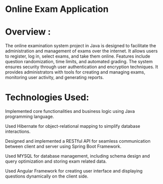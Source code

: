 # Online Exam Application


#  Overview :
The online examination system project in Java is designed to facilitate the administration and management of exams over the internet. It allows users to register, log in, select exams, and take them online. Features include question randomization, time limits, and automated grading. The system ensures security through user authentication and encryption techniques. It provides administrators with tools for creating and managing exams, monitoring user activity, and generating reports.

# Technologies Used:
Implemented core functionalities and business logic using Java programming language.

Used Hibernate for object-relational mapping to simplify database interactions.

Designed and implemented a RESTful API for seamless communication between client and server using Spring Boot Framework.

Used MYSQL for database management, including schema design and query optimization and storing exam related data.

Used Angular Framework for creating user interface and displaying questions dynamically on the client side.

